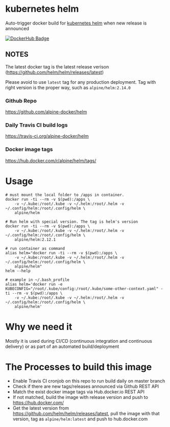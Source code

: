 # kubernetes helm

Auto-trigger docker build for [kubernetes helm](https://github.com/kubernetes/helm) when new release is announced

[![DockerHub Badge](http://dockeri.co/image/alpine/helm)](https://hub.docker.com/r/alpine/helm/)

## NOTES

The latest docker tag is the latest release verison (https://github.com/helm/helm/releases/latest)

Please avoid to use `latest` tag for any production deployment. Tag with right version is the proper way, such as `alpine/helm:2.14.0`

### Github Repo

https://github.com/alpine-docker/helm

### Daily Travis CI build logs

https://travis-ci.org/alpine-docker/helm

### Docker image tags

https://hub.docker.com/r/alpine/helm/tags/

# Usage

    # must mount the local folder to /apps in container.
    docker run -ti --rm -v $(pwd):/apps \
        -v ~/.kube:/root/.kube -v ~/.helm:/root/.helm -v ~/.config/helm:/root/.config/helm \
        alpine/helm

    # Run helm with special version. The tag is helm's version
    docker run -ti --rm -v $(pwd):/apps \
        -v ~/.kube:/root/.kube -v ~/.helm:/root/.helm -v ~/.config/helm:/root/.config/helm \
        alpine/helm:2.12.1

    # run container as command
    alias helm="docker run -ti --rm -v $(pwd):/apps \
        -v ~/.kube:/root/.kube -v ~/.helm:/root/.helm -v ~/.config/helm:/root/.config/helm \
        alpine/helm"
    helm --help
    
    # example in ~/.bash_profile
    alias helm='docker run -e KUBECONFIG="/root/.kube/config:/root/.kube/some-other-context.yaml" -ti --rm -v $(pwd):/apps \
        -v ~/.kube:/root/.kube -v ~/.helm:/root/.helm -v ~/.config/helm:/root/.config/helm \
        alpine/helm'

# Why we need it

Mostly it is used during CI/CD (continuous integration and continuous delivery) or as part of an automated build/deployment

# The Processes to build this image

* Enable Travis CI cronjob on this repo to run build daily on master branch
* Check if there are new tags/releases announced via Github REST API
* Match the exist docker image tags via Hub.docker.io REST API
* If not matched, build the image with release version and push to https://hub.docker.com/
* Get the latest version from https://github.com/helm/helm/releases/latest, pull the image with that version, tag as `alpine/helm:latest` and push to hub.docker.com
